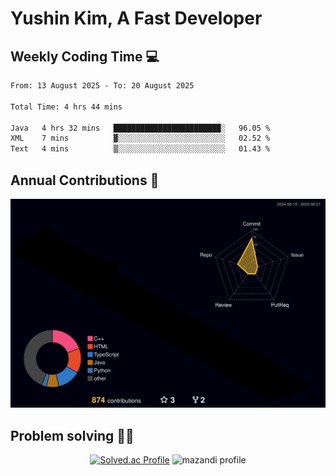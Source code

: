 # Yushin Kim, A Fast Developer

## Weekly Coding Time 💻

<!--START_SECTION:waka-->

```txt
From: 13 August 2025 - To: 20 August 2025

Total Time: 4 hrs 44 mins

Java   4 hrs 32 mins   ████████████████████████░   96.05 %
XML    7 mins          ▓░░░░░░░░░░░░░░░░░░░░░░░░   02.52 %
Text   4 mins          ▒░░░░░░░░░░░░░░░░░░░░░░░░   01.43 %
```

<!--END_SECTION:waka-->

## Annual Contributions 🏃

![](./profile-3d-contrib/profile-night-rainbow.svg)

## Problem solving 👨‍💻

<div align="center">

[![Solved.ac Profile](http://mazassumnida.wtf/api/v2/generate_badge?boj=kys010306)](https://solved.ac/kys010306)
![mazandi profile](http://mazandi.herokuapp.com/api?handle=kys010306&theme=dark)

</div>
